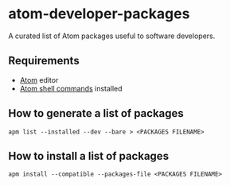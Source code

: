 # atom-developer-packages
A curated list of Atom packages useful to software developers.

## Requirements
- [Atom](https://atom.io/) editor
- [Atom shell commands](https://atom.io/packages/atom-shell-commands) installed

## How to generate a list of packages
```shell
apm list --installed --dev --bare > <PACKAGES FILENAME>
```

## How to install a list of packages
```shell
apm install --compatible --packages-file <PACKAGES FILENAME>
```
